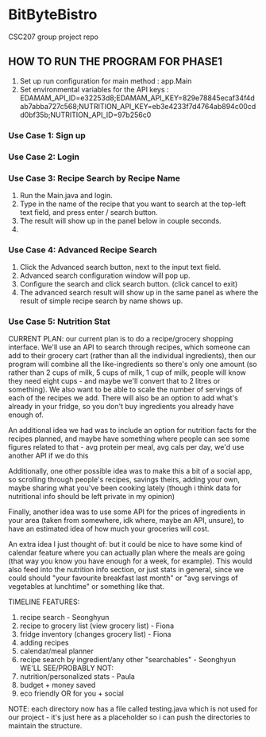 # BitByteBistro
CSC207 group project repo


## HOW TO RUN THE PROGRAM FOR PHASE1
1. Set up run configuration for main method : app.Main
2. Set environmental variables for the API keys : EDAMAM_API_ID=e32253d8;EDAMAM_API_KEY=829e78845ecaf34f4dab7abba727c568;NUTRITION_API_KEY=eb3e4233f7d4764ab894c00cdd0bf35b;NUTRITION_API_ID=97b256c0

### Use Case 1: Sign up

### Use Case 2: Login

### Use Case 3: Recipe Search by Recipe Name
1. Run the Main.java and login.
2. Type in the name of the recipe that you want to search at the top-left text field, and press enter / search button.
3. The result will show up in the panel below in couple seconds.
4. 
### Use Case 4: Advanced Recipe Search
1. Click the Advanced search button, next to the input text field.
2. Advanced search configuration window will pop up.
3. Configure the search and click search button. (click cancel to exit)
4. The advanced search result will show up in the same panel as where the result of simple recipe search by name shows up.

### Use Case 5: Nutrition Stat


CURRENT PLAN:
our current plan is to do a recipe/grocery shopping interface. We'll use an API to search through recipes, which someone can add to their grocery cart (rather than all the individual ingredients), then our program will combine all the like-ingredients so there's only one amount (so rather than 2 cups of milk, 5 cups of milk, 1 cup of milk, people will know they need eight cups - and maybe we'll convert that to 2 litres or something). We also want to be able to scale the number of servings of each of the recipes we add. There will also be an option to add what's already in your fridge, so you don't buy ingredients you already have enough of.

An additional idea we had was to include an option for nutrition facts for the recipes planned, and maybe have something where people can see some figures related to that - avg protein per meal, avg cals per day, we'd use another API if we do this

Additionally, one other possible idea was to make this a bit of a social app, so scrolling through people's recipes, savings theirs, adding your own, maybe sharing what you've been cooking lately (though i think data for nutritional info should be left private in my opinion)

Finally, another idea was to use some API for the prices of ingredients in your area (taken from somewhere, idk where, maybe an API, unsure), to have an estimated idea of how much your groceries will cost.

An extra idea I just thought of: but it could be nice to have some kind of calendar feature where you can actually plan where the meals are going (that way you know you have enough for a week, for example). This would also feed into the nutrition info section, or just stats in general, since we could should "your favourite breakfast last month" or "avg servings of vegetables at lunchtime" or something like that.

TIMELINE FEATURES:
1) recipe search - Seonghyun
2) recipe to grocery list (view grocery list) - Fiona
3) fridge inventory (changes grocery list) - Fiona
4) adding recipes 
5) calendar/meal planner
6) recipe search by ingredient/any other "searchables" - Seonghyun
WE'LL SEE/PROBABLY NOT:
7) nutrition/personalized stats - Paula
9) budget + money saved
10) eco friendly OR for you + social


NOTE: each directory now has a file called testing.java which is not used for our project - it's just here as a placeholder so i can push the directories to maintain the structure.
